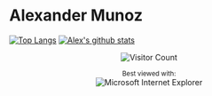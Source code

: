 # Alexander Munoz
[![Top Langs](https://github-readme-stats.vercel.app/api/top-langs/?username=AlexMunoz905&theme=dracula&count_private=true&exclude_repo=WGJ-154,website)](https://github.com/AlexMunoz905)
[![Alex's github stats](https://github-readme-stats.vercel.app/api?username=AlexMunoz905&count_private=true&show_icons=true&theme=dracula)](https://github.com/AlexMunoz905)
<div align="center">
  
![Visitor Count](https://profile-counter.glitch.me/alexmunoz905/count.svg)

<sup>Best viewed with:</sup><br />![Microsoft Internet Explorer](https://user-images.githubusercontent.com/282759/84683523-52f97980-af05-11ea-9da0-639e1c368536.gif)

</div>
